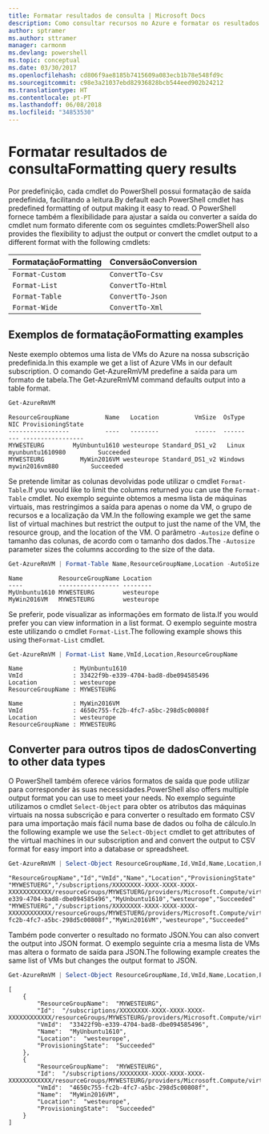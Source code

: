 ```yaml
---
title: Formatar resultados de consulta | Microsoft Docs
description: Como consultar recursos no Azure e formatar os resultados.
author: sptramer
ms.author: sttramer
manager: carmonm
ms.devlang: powershell
ms.topic: conceptual
ms.date: 03/30/2017
ms.openlocfilehash: cd806f9ae8185b7415609a083ecb1b78e548fd9c
ms.sourcegitcommit: c98e3a21037ebd82936828bcb544eed902b24212
ms.translationtype: HT
ms.contentlocale: pt-PT
ms.lasthandoff: 06/08/2018
ms.locfileid: "34853530"
---
```

# <a name="formatting-query-results"></a><span data-ttu-id="2dfcb-103">Formatar resultados de consulta</span><span class="sxs-lookup"><span data-stu-id="2dfcb-103">Formatting query results</span></span>

<span data-ttu-id="2dfcb-104">Por predefinição, cada cmdlet do PowerShell possui formatação de saída predefinida, facilitando a leitura.</span><span class="sxs-lookup"><span data-stu-id="2dfcb-104">By default each PowerShell cmdlet has predefined formatting of output making it easy to read.</span></span>  <span data-ttu-id="2dfcb-105">O PowerShell fornece também a flexibilidade para ajustar a saída ou converter a saída do cmdlet num formato diferente com os seguintes cmdlets:</span><span class="sxs-lookup"><span data-stu-id="2dfcb-105">PowerShell also provides the flexibility to adjust the output or convert the cmdlet output to a different format with the following cmdlets:</span></span>

| <span data-ttu-id="2dfcb-106">Formatação</span><span class="sxs-lookup"><span data-stu-id="2dfcb-106">Formatting</span></span>      | <span data-ttu-id="2dfcb-107">Conversão</span><span class="sxs-lookup"><span data-stu-id="2dfcb-107">Conversion</span></span>       |
|-----------------|------------------|
| `Format-Custom` | `ConvertTo-Csv`  |
| `Format-List`   | `ConvertTo-Html` |
| `Format-Table`  | `ConvertTo-Json` |
| `Format-Wide`   | `ConvertTo-Xml`  |

## <a name="formatting-examples"></a><span data-ttu-id="2dfcb-108">Exemplos de formatação</span><span class="sxs-lookup"><span data-stu-id="2dfcb-108">Formatting examples</span></span>

<span data-ttu-id="2dfcb-109">Neste exemplo obtemos uma lista de VMs do Azure na nossa subscrição predefinida.</span><span class="sxs-lookup"><span data-stu-id="2dfcb-109">In this example we get a list of Azure VMs in our default subscription.</span></span>  <span data-ttu-id="2dfcb-110">O comando Get-AzureRmVM predefine a saída para um formato de tabela.</span><span class="sxs-lookup"><span data-stu-id="2dfcb-110">The Get-AzureRmVM command defaults output into a table format.</span></span>

```powershell
Get-AzureRmVM
```

```
ResourceGroupName          Name   Location          VmSize  OsType              NIC ProvisioningState
-----------------          ----   --------          ------  ------              --- -----------------
MYWESTEURG        MyUnbuntu1610 westeurope Standard_DS1_v2   Linux myunbuntu1610980         Succeeded
MYWESTEURG          MyWin2016VM westeurope Standard_DS1_v2 Windows   mywin2016vm880         Succeeded
```

<span data-ttu-id="2dfcb-111">Se pretende limitar as colunas devolvidas pode utilizar o cmdlet `Format-Table`.</span><span class="sxs-lookup"><span data-stu-id="2dfcb-111">If you would like to limit the columns returned you can use the `Format-Table` cmdlet.</span></span> <span data-ttu-id="2dfcb-112">No exemplo seguinte obtemos a mesma lista de máquinas virtuais, mas restringimos a saída para apenas o nome da VM, o grupo de recursos e a localização da VM.</span><span class="sxs-lookup"><span data-stu-id="2dfcb-112">In the following example we get the same list of virtual machines but restrict the output to just the name of the VM, the resource group, and the location of the VM.</span></span>  <span data-ttu-id="2dfcb-113">O parâmetro `-Autosize` define o tamanho das colunas, de acordo com o tamanho dos dados.</span><span class="sxs-lookup"><span data-stu-id="2dfcb-113">The `-Autosize` parameter sizes the columns according to the size of the data.</span></span>

```powershell
Get-AzureRmVM | Format-Table Name,ResourceGroupName,Location -AutoSize
```

```
Name          ResourceGroupName Location
----          ----------------- --------
MyUnbuntu1610 MYWESTEURG        westeurope
MyWin2016VM   MYWESTEURG        westeurope
```

<span data-ttu-id="2dfcb-114">Se preferir, pode visualizar as informações em formato de lista.</span><span class="sxs-lookup"><span data-stu-id="2dfcb-114">If you would prefer you can view information in a list format.</span></span> <span data-ttu-id="2dfcb-115">O exemplo seguinte mostra este utilizando o cmdlet `Format-List`.</span><span class="sxs-lookup"><span data-stu-id="2dfcb-115">The following example shows this using the`Format-List` cmdlet.</span></span>

```powershell
Get-AzureRmVM | Format-List Name,VmId,Location,ResourceGroupName
```

```
Name              : MyUnbuntu1610
VmId              : 33422f9b-e339-4704-bad8-dbe094585496
Location          : westeurope
ResourceGroupName : MYWESTEURG

Name              : MyWin2016VM
VmId              : 4650c755-fc2b-4fc7-a5bc-298d5c00808f
Location          : westeurope
ResourceGroupName : MYWESTEURG
```

## <a name="converting-to-other-data-types"></a><span data-ttu-id="2dfcb-116">Converter para outros tipos de dados</span><span class="sxs-lookup"><span data-stu-id="2dfcb-116">Converting to other data types</span></span>

<span data-ttu-id="2dfcb-117">O PowerShell também oferece vários formatos de saída que pode utilizar para corresponder às suas necessidades.</span><span class="sxs-lookup"><span data-stu-id="2dfcb-117">PowerShell also offers multiple output format you can use to meet your needs.</span></span>  <span data-ttu-id="2dfcb-118">No exemplo seguinte utilizamos o cmdlet `Select-Object` para obter os atributos das máquinas virtuais na nossa subscrição e para converter o resultado em formato CSV para uma importação mais fácil numa base de dados ou folha de cálculo.</span><span class="sxs-lookup"><span data-stu-id="2dfcb-118">In the following example we use the `Select-Object` cmdlet to get attributes of the virtual machines in our subscription and and convert the output to CSV format for easy import into a database or spreadsheet.</span></span>

```powershell
Get-AzureRmVM | Select-Object ResourceGroupName,Id,VmId,Name,Location,ProvisioningState | ConvertTo-Csv -NoTypeInformation
```

```
"ResourceGroupName","Id","VmId","Name","Location","ProvisioningState"
"MYWESTUERG","/subscriptions/XXXXXXXX-XXXX-XXXX-XXXX-XXXXXXXXXXXX/resourceGroups/MYWESTUERG/providers/Microsoft.Compute/virtualMachines/MyUnbuntu1610","33422f9b-e339-4704-bad8-dbe094585496","MyUnbuntu1610","westeurope","Succeeded"
"MYWESTUERG","/subscriptions/XXXXXXXX-XXXX-XXXX-XXXX-XXXXXXXXXXXX/resourceGroups/MYWESTUERG/providers/Microsoft.Compute/virtualMachines/MyWin2016VM","4650c755-fc2b-4fc7-a5bc-298d5c00808f","MyWin2016VM","westeurope","Succeeded"
```

<span data-ttu-id="2dfcb-119">Também pode converter o resultado no formato JSON.</span><span class="sxs-lookup"><span data-stu-id="2dfcb-119">You can also convert the output into JSON format.</span></span>  <span data-ttu-id="2dfcb-120">O exemplo seguinte cria a mesma lista de VMs mas altera o formato de saída para JSON.</span><span class="sxs-lookup"><span data-stu-id="2dfcb-120">The following example creates the same list of VMs but changes the output format to JSON.</span></span>

```powershell
Get-AzureRmVM | Select-Object ResourceGroupName,Id,VmId,Name,Location,ProvisioningState | ConvertTo-Json
```

```
[
    {
        "ResourceGroupName":  "MYWESTEURG",
        "Id":  "/subscriptions/XXXXXXXX-XXXX-XXXX-XXXX-XXXXXXXXXXXX/resourceGroups/MYWESTEURG/providers/Microsoft.Compute/virtualMachines/MyUnbuntu1610",
        "VmId":  "33422f9b-e339-4704-bad8-dbe094585496",
        "Name":  "MyUnbuntu1610",
        "Location":  "westeurope",
        "ProvisioningState":  "Succeeded"
    },
    {
        "ResourceGroupName":  "MYWESTEURG",
        "Id":  "/subscriptions/XXXXXXXX-XXXX-XXXX-XXXX-XXXXXXXXXXXX/resourceGroups/MYWESTEURG/providers/Microsoft.Compute/virtualMachines/MyWin2016VM",
        "VmId":  "4650c755-fc2b-4fc7-a5bc-298d5c00808f",
        "Name":  "MyWin2016VM",
        "Location":  "westeurope",
        "ProvisioningState":  "Succeeded"
    }
]
```
